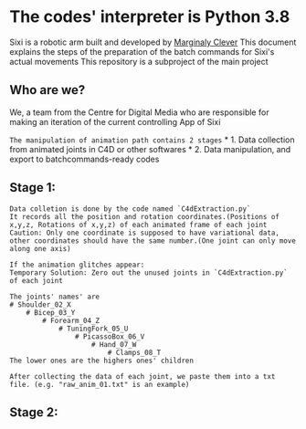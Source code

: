 # The codes' interpreter is Python 3.8
Sixi is a robotic arm built and developed by [Marginaly Clever](https://www.marginallyclever.com/products/sixi-robot-arm/)
This document explains the steps of the preparation of the batch commands for Sixi's actual movements
This repository is a subproject of the main project

Who are we?
------- 
We, a team from the Centre for Digital Media who are responsible for making an iteration of the current controlling App of Sixi

`The manipulation of animation path contains 2 stages`
    * 1. Data collection from animated joints in C4D or other softwares
    * 2. Data manipulation, and export to batchcommands-ready codes

Stage 1:
------- 
    Data colletion is done by the code named `C4dExtraction.py`
    It records all the position and rotation coordinates.(Positions of x,y,z, Rotations of x,y,z) of each animated frame of each joint
    Caution: Only one coordinate is supposed to have variational data, other coordinates should have the same number.(One joint can only move along one axis)

    If the animation glitches appear:
    Temporary Solution: Zero out the unused joints in `C4dExtraction.py` of each joint
    
    The joints' names' are
    # Shoulder_02_X
        # Bicep_03_Y
            # Forearm_04_Z
                # TuningFork_05_U
                    # PicassoBox_06_V
                        # Hand_07_W
                            # Clamps_08_T
    The lower ones are the highers ones' children
    
    After collecting the data of each joint, we paste them into a txt file. (e.g. "raw_anim_01.txt" is an example)

Stage 2:
------- 



